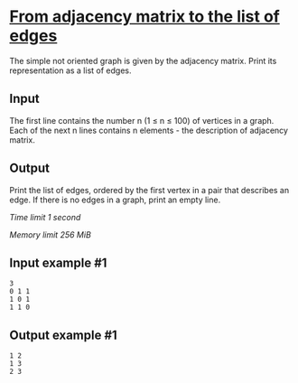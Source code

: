 # [From adjacency matrix to the list of edges](https://www.e-olymp.com/en/contests/9060/problems/78601)

The simple not oriented graph is given by the adjacency matrix. Print its representation as a list of edges.

## Input

The first line contains the number n (1 ≤ n ≤ 100) of vertices in a graph. Each of the next n lines contains n elements - the description of adjacency matrix.

## Output

Print the list of edges, ordered by the first vertex in a pair that describes an edge. If there is no edges in a graph, print an empty line.

_Time limit 1 second_

_Memory limit 256 MiB_

## Input example #1
```
3
0 1 1
1 0 1
1 1 0
```

## Output example #1
```
1 2
1 3
2 3
```
